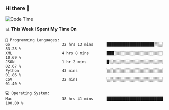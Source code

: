 ### Hi there 👋

<!--
**CrazyCollin/crazycollin** is a ✨ _special_ ✨ repository because its `README.md` (this file) appears on your GitHub profile.

Here are some ideas to get you started:

- 🔭 I’m currently working on ...
- 🌱 I’m currently learning ...
- 👯 I’m looking to collaborate on ...
- 🤔 I’m looking for help with ...
- 💬 Ask me about ...
- 📫 How to reach me: ...
- 😄 Pronouns: ...
- ⚡ Fun fact: ...
-->

<!--START_SECTION:waka-->
![Code Time](http://img.shields.io/badge/Code%20Time-2%2C736%20hrs%2039%20mins-blue)

📊 **This Week I Spent My Time On** 

```text
💬 Programming Languages: 
Go                       32 hrs 13 mins      █████████████████████░░░░   83.28 % 
XML                      4 hrs 8 mins        ███░░░░░░░░░░░░░░░░░░░░░░   10.69 % 
JSON                     1 hr 2 mins         █░░░░░░░░░░░░░░░░░░░░░░░░   02.67 % 
Python                   43 mins             ░░░░░░░░░░░░░░░░░░░░░░░░░   01.86 % 
CSV                      32 mins             ░░░░░░░░░░░░░░░░░░░░░░░░░   01.40 % 

💻 Operating System: 
Mac                      38 hrs 41 mins      █████████████████████████   100.00 % 
```


<!--END_SECTION:waka-->
